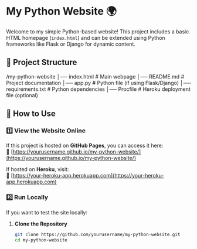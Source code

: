 # My Python Website 🌍

Welcome to my simple Python-based website! This project includes a basic HTML homepage (`index.html`) and can be extended using Python frameworks like Flask or Django for dynamic content.

## 📂 Project Structure

/my-python-website 
│── index.html # Main webpage 
│── README.md # Project documentation 
│── app.py # Python file (if using Flask/Django) 
│── requirements.txt # Python dependencies 
│── Procfile # Heroku deployment file (optional)

## 🚀 How to Use

### 1️⃣ View the Website Online  
If this project is hosted on **GitHub Pages**, you can access it here:  
🔗 [https://yourusername.github.io/my-python-website/](https://yourusername.github.io/my-python-website/)  

If hosted on **Heroku**, visit:  
🔗 [https://your-heroku-app.herokuapp.com](https://your-heroku-app.herokuapp.com)  

### 2️⃣ Run Locally  

If you want to test the site locally:  

1. **Clone the Repository**  
   ```bash
   git clone https://github.com/yourusername/my-python-website.git
   cd my-python-website
